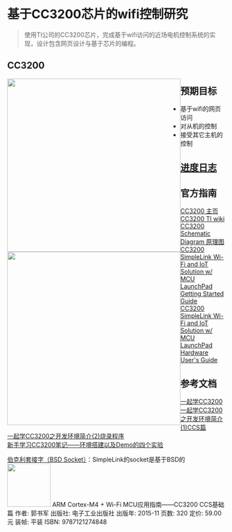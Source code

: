 # 基于CC3200芯片的wifi控制研究

> 使用TI公司的CC3200芯片，完成基于wifi访问的近场电机控制系统的实现，设计包含网页设计与基于芯片的编程。

## CC3200
<img src="https://upload-images.jianshu.io/upload_images/20737737-21c0988c939a7918.jpg" width = "400" style="float:left"/><img src="https://upload-images.jianshu.io/upload_images/20737737-df98da02fff513e2.jpg" width = "400" style="float:left"/>

## 预期目标
- 基于wifi的网页访问
- 对从机的控制  
- 接受其它主机的控制  

## [进度日志](log.md)


## 官方指南
[CC3200 主页](http://www.ti.com.cn/product/cn/CC3200/technicaldocuments)    
[CC3200 TI wiki](http://processors.wiki.ti.com/index.php/CC3100_%26_CC3200)  
[CC3200 Schematic Diagram 原理图](http://www.ti.com/cn/lit/df/tidrc48/tidrc48.pdf)    
[CC3200 SimpleLink Wi-Fi and IoT Solution w/ MCU LaunchPad Getting Started Guide](http://www.ti.com/lit/ug/swru376e/swru376e.pdf)   
[CC3200 SimpleLink Wi-Fi and IoT Solution w/ MCU LaunchPad Hardware User's Guide](http://www.ti.com/lit/ug/swru372b/swru372b.pdf)   

## 参考文档
[一起学CC3200](https://blog.csdn.net/hytgab/article/category/3012193)     
[一起学CC3200之开发环境简介(1)CCS篇](https://www.cnblogs.com/hytgab/p/5060059.html)   
[一起学CC3200之开发环境简介(2)烧录程序](https://www.cnblogs.com/hytgab/p/5202142.html)   
[新手学习CC3200笔记——环境搭建以及Demo的四个实验](https://blog.csdn.net/weixin_43970678/article/details/91560775)


[伯克利套接字（BSD Socket）](https://www.cnblogs.com/feng9exe/p/6993833.html)：SimpleLink的socket是基于BSD的    
<img src="https://img1.doubanio.com/view/subject/l/public/s29030969.jpg" width = "100" />
ARM Cortex-M4 + Wi-Fi MCU应用指南——CC3200 CCS基础篇
作者: 郭书军
出版社: 电子工业出版社
出版年: 2015-11
页数: 320
定价: 59.00元
装帧: 平装
ISBN: 9787121274848
